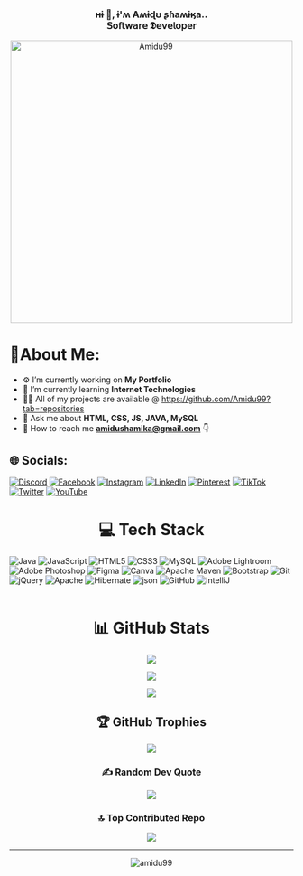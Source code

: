 <h3 align="center">ʜɨ 👋, ɨ'ʍ Aʍɨɖʊ ʂɦaʍɨӄa..<br>𝖲𝗈𝖿𝗍𝗐𝖺𝗋𝖾 𝕯𝖾𝗏𝖾𝗅𝗈𝗉𝖾𝗋</h3>
<p align="center"><img src="https://github.com/Amidu99/Amidu99/assets/125728431/2d41006a-9fdf-4d87-884a-721c43a7cc5e" width=500 alt="Amidu99"/></p>

# 🤖About Me:
- ⚙️ I’m currently working on **My Portfolio**
- 📖 I’m currently learning **Internet Technologies**
- 👨‍💻 All of my projects are available @ https://github.com/Amidu99?tab=repositories
- 💬 Ask me about **HTML, CSS, JS, JAVA, MySQL**
- 📧 How to reach me **amidushamika@gmail.com** 👇
## 🌐 Socials:

[![Discord](https://img.shields.io/badge/Discord-%237289DA.svg?logo=discord&logoColor=white)](https://discord.gg/Arrow#0397) [![Facebook](https://img.shields.io/badge/Facebook-%231877F2.svg?logo=Facebook&logoColor=white)](https://facebook.com/Amidu.Shamika) [![Instagram](https://img.shields.io/badge/Instagram-%23E4405F.svg?logo=Instagram&logoColor=white)](https://instagram.com/amindu_shamika) [![LinkedIn](https://img.shields.io/badge/LinkedIn-%230077B5.svg?logo=linkedin&logoColor=white)](https://linkedin.com/in/amidu-shamika-9b755927b) [![Pinterest](https://img.shields.io/badge/Pinterest-%23E60023.svg?logo=Pinterest&logoColor=white)](https://pinterest.com/amidushamika) [![TikTok](https://img.shields.io/badge/TikTok-%23000000.svg?logo=TikTok&logoColor=white)](https://tiktok.com/@amindushamika) [![Twitter](https://img.shields.io/badge/Twitter-%231DA1F2.svg?logo=Twitter&logoColor=white)](https://twitter.com/ArroWsNFT) [![YouTube](https://img.shields.io/badge/YouTube-%23FF0000.svg?logo=YouTube&logoColor=white)](https://youtube.com/@amidushamika551)

<h1 align="center"> 💻 Tech Stack </h1>

![Java](https://img.shields.io/badge/java-%23ED8B00.svg?style=plastic&logo=java&logoColor=white) ![JavaScript](https://img.shields.io/badge/javascript-%23323330.svg?style=plastic&logo=javascript&logoColor=%23F7DF1E) ![HTML5](https://img.shields.io/badge/html5-%23E34F26.svg?style=plastic&logo=html5&logoColor=white) ![CSS3](https://img.shields.io/badge/css3-%231572B6.svg?style=plastic&logo=css3&logoColor=white) ![MySQL](https://img.shields.io/badge/mysql-%2300f.svg?style=plastic&logo=mysql&logoColor=white) ![Adobe Lightroom](https://img.shields.io/badge/Adobe%20Lightroom-31A8FF.svg?style=plastic&logo=Adobe%20Lightroom&logoColor=white) ![Adobe Photoshop](https://img.shields.io/badge/adobephotoshop-%2331A8FF.svg?style=plastic&logo=adobephotoshop&logoColor=white) 	![Figma](https://img.shields.io/badge/figma-%23F24E1E.svg?style=plastic&logo=figma&logoColor=white) ![Canva](https://img.shields.io/badge/Canva-%2300C4CC.svg?style=plastic&logo=Canva&logoColor=white) ![Apache Maven](https://img.shields.io/badge/Apache%20Maven-C71A36?style=plastic&logo=Apache%20Maven&logoColor=white) ![Bootstrap](https://img.shields.io/badge/bootstrap-%23563D7C.svg?style=plastic&logo=bootstrap&logoColor=white) ![Git](https://img.shields.io/badge/Git-F05032.svg?style=plastic&logo=Git&logoColor=white) ![jQuery](https://img.shields.io/badge/jquery-%230769AD.svg?style=plastic&logo=jquery&logoColor=white) ![Apache](https://img.shields.io/badge/apache-%23D42029.svg?style=plastic&logo=apache&logoColor=white) ![Hibernate](https://img.shields.io/badge/Hibernate-59666C.svg?style=plastic&logo=Hibernate&logoColor=white) ![json](https://img.shields.io/badge/JSON-000000.svg?style=plastic&logo=JSON&logoColor=white) ![GitHub](https://img.shields.io/badge/GitHub-181717.svg?style=plastic&logo=GitHub&logoColor=white) ![IntelliJ](https://img.shields.io/badge/IntelliJ%20IDEA-000000.svg?style=plastic&logo=IntelliJ-IDEA&logoColor=white)
![]() ![]() ![]() ![]()
<br><br>
<h1 align="center"> 📊 GitHub Stats </h1>
<p align="center">
  <img src="https://github-readme-stats.vercel.app/api?username=Amidu99&theme=vision-friendly-dark&hide_border=true&include_all_commits=true&count_private=true"/>
</p>
<p align="center"><img src="https://github-readme-streak-stats.herokuapp.com/?user=Amidu99&theme=vision-friendly-dark&hide_border=true"/></p>
<p align="center">
  <img src="https://github-readme-stats.vercel.app/api/top-langs/?username=Amidu99&theme=vision-friendly-dark&hide_border=true&include_all_commits=true&count_private=true&layout=compact"/>
</p>
<h2 align="center"> 🏆 GitHub Trophies </h2>
<p align="center"><img src="https://github-profile-trophy.vercel.app/?username=Amidu99&theme=juicyfresh&no-frame=true&no-bg=true&margin-w=4"/></p>
<h3 align="center"> ✍️ Random Dev Quote </h3>
<p align="center"><img src="https://quotes-github-readme.vercel.app/api?type=horizontal&theme=dark"/></p>
<h3 align="center"> 🔝 Top Contributed Repo </h3>
<p align="center"><img src="https://github-contributor-stats.vercel.app/api?username=Amidu99&limit=5&theme=dark&combine_all_yearly_contributions=true"/></p><hr>
<p align="center"><img src="https://komarev.com/ghpvc/?username=amidu99&label=Profile%20views&color=FFBF00&style=flat" alt="amidu99"/></p>
